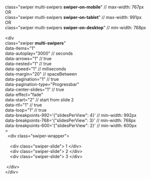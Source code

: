 class="swiper multi-swipers <b>swiper-on-mobile</b>" // max-width: 767px <br>
OR<br>
class="swiper multi-swipers <b>swiper-on-tablet</b>" // max-width: 991px <br>
OR<br>
class="swiper multi-swipers <b>swiper-on-desktop</b>" // min-width: 768px <br>
<br>
&lt;div <br>
class="swiper <b>multi-swipers</b>" <br>
data-items="1" <br>
data-autoplay="3000" // seconds <br>
data-arrows="1" // true <br>
data-nested="1" // true <br>
data-speed="1" // miliseconds <br>
data-margin="20" // spaceBetween <br>
data-pagination="1" // true <br>
data-pagination-type="Progressbar" <br>
data-center-slides="1" // true <br>
data-effect="fade" <br>
data-start="2" // start from slide 2 <br>
data-rtl="1" // true <br>
data-loop="1" // true <br>
data-breakpoints-992='{"slidesPerView": 4}' // min-width: 992px <br>
data-breakpoints-768='{"slidesPerView": 3}' // min-width: 768px <br>
data-breakpoints-600='{"slidesPerView": 2}' // min-width: 600px <br>
&gt; <br>
&nbsp;&nbsp;&lt;div class="swiper-wrapper"&gt; <br>
<br>
&nbsp;&nbsp;&nbsp;&nbsp;&lt;div class="swiper-slide"&gt; 1 &lt;/div&gt;<br>
&nbsp;&nbsp;&nbsp;&nbsp;&lt;div class="swiper-slide"&gt; 2 &lt;/div&gt;<br>
&nbsp;&nbsp;&nbsp;&nbsp;&lt;div class="swiper-slide"&gt; 3 &lt;/div&gt;<br>
    <br>
&nbsp;&lt;/div&gt;<br>
&lt;/div&gt;
